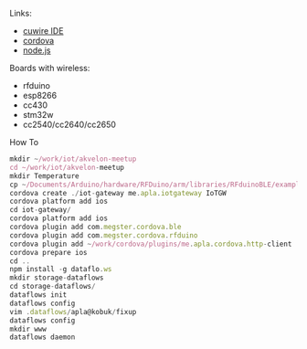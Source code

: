 Links:

 * [cuwire IDE](http://cuwire.io)
 * [cordova](http://cordova.io)
 * [node.js](http://nodejs.org)

Boards with wireless:

 * rfduino
 * esp8266
 * cc430
 * stm32w
 * cc2540/cc2640/cc2650
 


How To

``` javascript
mkdir ~/work/iot/akvelon-meetup
cd ~/work/iot/akvelon-meetup
mkdir Temperature
cp ~/Documents/Arduino/hardware/RFDuino/arm/libraries/RFduinoBLE/examples/Temperature/Temperatute.ino Temperature
cordova create ./iot-gateway me.apla.iotgateway IoTGW
cordova platform add ios
cd iot-gateway/
cordova platform add ios
cordova plugin add com.megster.cordova.ble
cordova plugin add com.megster.cordova.rfduino
cordova plugin add ~/work/cordova/plugins/me.apla.cordova.http-client
cordova prepare ios
cd ..
npm install -g dataflo.ws
mkdir storage-dataflows
cd storage-dataflows/
dataflows init
dataflows config
vim .dataflows/apla@kobuk/fixup
dataflows config
mkdir www
dataflows daemon

```

